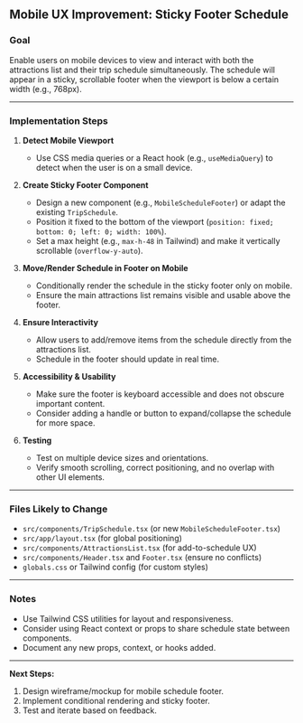 ```markdown

```
## Mobile UX Improvement: Sticky Footer Schedule

### Goal
Enable users on mobile devices to view and interact with both the attractions list and their trip schedule simultaneously. The schedule will appear in a sticky, scrollable footer when the viewport is below a certain width (e.g., 768px).

---

### Implementation Steps

1. **Detect Mobile Viewport**
	- Use CSS media queries or a React hook (e.g., `useMediaQuery`) to detect when the user is on a small device.

2. **Create Sticky Footer Component**
	- Design a new component (e.g., `MobileScheduleFooter`) or adapt the existing `TripSchedule`.
	- Position it fixed to the bottom of the viewport (`position: fixed; bottom: 0; left: 0; width: 100%`).
	- Set a max height (e.g., `max-h-48` in Tailwind) and make it vertically scrollable (`overflow-y-auto`).

3. **Move/Render Schedule in Footer on Mobile**
	- Conditionally render the schedule in the sticky footer only on mobile.
	- Ensure the main attractions list remains visible and usable above the footer.

4. **Ensure Interactivity**
	- Allow users to add/remove items from the schedule directly from the attractions list.
	- Schedule in the footer should update in real time.

5. **Accessibility & Usability**
	- Make sure the footer is keyboard accessible and does not obscure important content.
	- Consider adding a handle or button to expand/collapse the schedule for more space.

6. **Testing**
	- Test on multiple device sizes and orientations.
	- Verify smooth scrolling, correct positioning, and no overlap with other UI elements.

---

### Files Likely to Change
- `src/components/TripSchedule.tsx` (or new `MobileScheduleFooter.tsx`)
- `src/app/layout.tsx` (for global positioning)
- `src/components/AttractionsList.tsx` (for add-to-schedule UX)
- `src/components/Header.tsx` and `Footer.tsx` (ensure no conflicts)
- `globals.css` or Tailwind config (for custom styles)

---

### Notes
- Use Tailwind CSS utilities for layout and responsiveness.
- Consider using React context or props to share schedule state between components.
- Document any new props, context, or hooks added.

---

**Next Steps:**
1. Design wireframe/mockup for mobile schedule footer.
2. Implement conditional rendering and sticky footer.
3. Test and iterate based on feedback.
